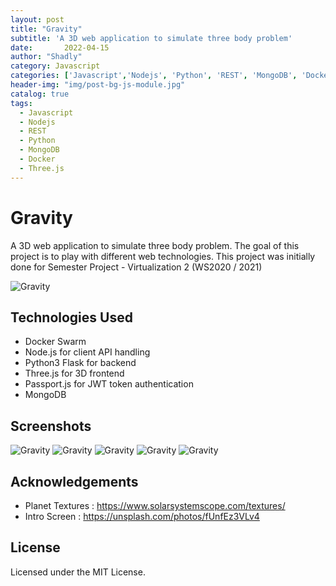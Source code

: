 ```yaml
---
layout: post
title: "Gravity"
subtitle: 'A 3D web application to simulate three body problem'
date:       2022-04-15
author: "Shadly"
category: Javascript
categories: ['Javascript','Nodejs', 'Python', 'REST', 'MongoDB', 'Docker', 'Three.js']
header-img: "img/post-bg-js-module.jpg"
catalog: true
tags:
  - Javascript
  - Nodejs
  - REST
  - Python
  - MongoDB
  - Docker
  - Three.js
---
```


# Gravity
A 3D web application to simulate three body problem. 
The goal of this project is to play with different web technologies.
This project was initially done for Semester Project - Virtualization 2 (WS2020 / 2021)

![Gravity](https://github.com/shadlyd15/Gravity/blob/main/screeshots/1.png?raw=true "Gravity")

## Technologies Used
- Docker Swarm
- Node.js for client API handling
- Python3 Flask for backend
- Three.js for 3D frontend
- Passport.js for JWT token authentication
- MongoDB

## Screenshots
![Gravity](https://github.com/shadlyd15/Gravity/blob/main/screeshots/2.png?raw=true "Gravity")
![Gravity](https://github.com/shadlyd15/Gravity/blob/main/screeshots/3.png?raw=true "Gravity")
![Gravity](https://github.com/shadlyd15/Gravity/blob/main/screeshots/4.png?raw=true "Gravity")
![Gravity](https://github.com/shadlyd15/Gravity/blob/main/screeshots/5.png?raw=true "Gravity")
![Gravity](https://github.com/shadlyd15/Gravity/blob/main/screeshots/6.png?raw=true "Gravity")

## Acknowledgements
 - Planet Textures : https://www.solarsystemscope.com/textures/
 - Intro Screen : https://unsplash.com/photos/fUnfEz3VLv4

## License
Licensed under the MIT License.
